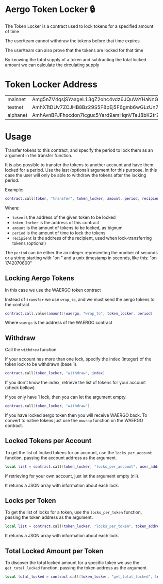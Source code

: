 # Aergo Token Locker :lock:

The Token Locker is a contract used to lock tokens for a specified
amount of time

The user/team cannot withdraw the tokens before that time expires

The user/team can also prove that the tokens are locked for that
time

By knowing the total supply of a token and subtracting the total
locked amount we can calculate the circulating supply


# Token Locker Address

<table>
  <tr><td>mainnet</td><td>Amg5nZV4qsjSYaageL13gZ2ohc4vdz6JQuVaYHaNnG3o1sBT5bVL</td></tr>
  <tr><td>testnet</td><td>AmhXTtDUv7ZCJHB8Bz29S5F8pEj5F6gmb6wGLzUn7ADwergXNJAc</td></tr>
  <tr><td>alphanet</td><td>AmhAvnBPJFhocdon7icguc5Yerd9amHqnVTeJ8bK2tr227pnh2X3</td></tr>
</table>


# Usage

Transfer tokens to this contract, and specify the period to
lock them as an argument in the transfer function.

It is also possible to transfer the tokens to another account and
have them locked for a period. Use the last (optional) argument
for this purpose. In this case the user will only be able to withdraw
the tokens after the locking period.

Example:

```lua
contract.call(token, "transfer", token_locker, amount, period, recipient)
```

Where:

* `token` is the address of the given token to be locked
* `token_locker` is the address of this contract
* `amount` is the amount of tokens to be locked, as bignum
* `period` is the amount of time to lock the tokens
* `recipient` is the address of the recipient, used when lock-transferring tokens (optional)

The `period` can be either the an integer representing the number
of seconds or a string starting with "on " and a unix timestamp
in seconds, like this: "on 1742070600"


## Locking Aergo Tokens

In this case we use the WAERGO token contract

Instead of `transfer` we use `wrap_to`, and we must send the aergo
tokens to the contract

```lua
contract.call.value(amount)(waergo, "wrap_to", token_locker, period)
```

Where `waergo` is the address of the WAERGO contract


## Withdraw

Call the `withdraw` function

If your account has more than one lock, specify the index (integer)
of the token lock to be withdrawn (base 1).

```lua
contract.call(token_locker, "withdraw", index)
```

If you don't know the index, retrieve the list of tokens for
your account (check bellow).

If you only have 1 lock, then you can let the argument empty.

```lua
contract.call(token_locker, "withdraw")
```

If you have locked aergo token then you will receive WAERGO back. To
convert to native tokens just use the `unwrap` function on the
WAERGO contract.


## Locked Tokens per Account

To get the list of locked tokens for an account, use the
`locks_per_account` function, passing the account address as the
argument.

```lua
local list = contract.call(token_locker, "locks_per_account", user_address)
```

If retrieving for your own account, just let the argument empty (nil).

It returns a JSON array with information about each lock.


## Locks per Token

To get the list of locks for a token, use the
`locks_per_token` function, passing the token address as the
argument.

```lua
local list = contract.call(token_locker, "locks_per_token", token_address)
```

It returns a JSON array with information about each lock.


## Total Locked Amount per Token

To discover the total locked amount for a specific token we use the
`get_total_locked` function, passing the token address as the argument.

```lua
local total_locked = contract.call(token_locker, "get_total_locked", token_address)
```
